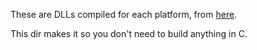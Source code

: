 These are DLLs compiled for each platform, from [here](https://github.com/raysan5/raylib/releases).

This dir makes it so you don't need to build anything in C.